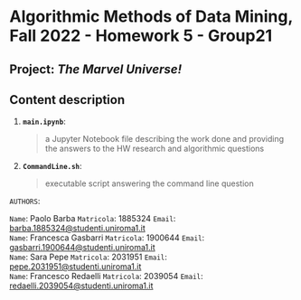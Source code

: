 # Algorithmic Methods of Data Mining, Fall 2022 - Homework 5 - Group21

## Project: *The Marvel Universe!*

## Content description
1. __`main.ipynb`__: 
	> a Jupyter Notebook file describing the work done and providing the answers to the HW research and algorithmic questions
2. __`CommandLine.sh`__: 
	> executable script answering the command line question

`AUTHORS`:

`Name`: Paolo Barba `Matricola`: 1885324 `Email`: barba.1885324@studenti.uniroma1.it <br>
`Name`: Francesca Gasbarri `Matricola`: 1900644 `Email`: gasbarri.1900644@studenti.uniroma1.it <br>
`Name`: Sara Pepe `Matricola`: 2031951 `Email`: pepe.2031951@studenti.uniroma1.it <br>
`Name`: Francesco Redaelli `Matricola`: 2039054 `Email`: redaelli.2039054@studenti.uniroma1.it <br>
